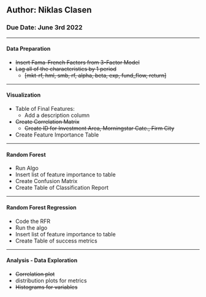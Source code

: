 ## Author: Niklas Clasen
### Due Date: June 3rd 2022

---
#### Data Preparation
- ~~Insert Fama-French Factors from 3-Factor Model~~
- ~~Lag all of the characteristics by 1 period~~
  - ~~[mkt-rf, hml, smb, rf, alpha, beta, exp, fund_flow, return]~~
---
#### Visualization
- Table of Final Features:
  - Add a description column
- ~~Create Correlation Matrix~~
  - ~~Create ID for Investment Area, Morningstar Cate., Firm City~~
- Create Feature Importance Table
---
#### Random Forest
- Run Algo
- Insert list of feature importance to table
- Create Confusion Matrix
- Create Table of Classification Report 
---
#### Random Forest Regression
- Code the RFR
- Run the algo 
- Insert list of feature importance to table
- Create Table of success metrics 
---
#### Analysis - Data Exploration
- ~~Correlation plot~~
- distribution plots for metrics 
- ~~Histograms for variables~~